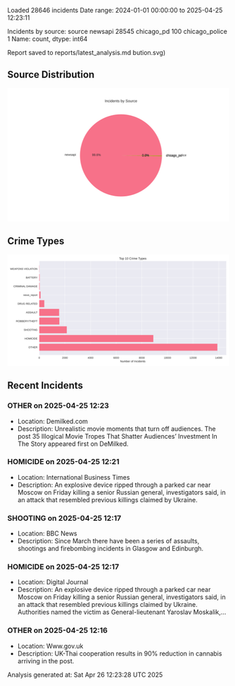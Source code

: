 
Loaded 28646 incidents
Date range: 2024-01-01 00:00:00 to 2025-04-25 12:23:11

Incidents by source:
source
newsapi           28545
chicago_pd          100
chicago_police        1
Name: count, dtype: int64

Report saved to reports/latest_analysis.md
bution.svg)

## Source Distribution
![Source Distribution](images/source_distribution.svg)

## Crime Types
![Crime Types](images/crime_types.svg)

## Recent Incidents

### OTHER on 2025-04-25 12:23
- Location: Demilked.com
- Description: Unrealistic movie moments that turn off audiences.
The post 35 Illogical Movie Tropes That Shatter Audiences’ Investment In The Story appeared first on DeMilked.


### HOMICIDE on 2025-04-25 12:21
- Location: International Business Times
- Description: An explosive device ripped through a parked car near Moscow on Friday killing a senior Russian general, investigators said, in an attack that resembled previous killings claimed by Ukraine.


### SHOOTING on 2025-04-25 12:17
- Location: BBC News
- Description: Since March there have been a series of assaults, shootings and firebombing incidents in Glasgow and Edinburgh.


### HOMICIDE on 2025-04-25 12:17
- Location: Digital Journal
- Description: An explosive device ripped through a parked car near Moscow on Friday killing a senior Russian general, investigators said, in an attack that resembled previous killings claimed by Ukraine. Authorities named the victim as General-lieutenant Yaroslav Moskalik,…


### OTHER on 2025-04-25 12:16
- Location: Www.gov.uk
- Description: UK-Thai cooperation results in 90% reduction in cannabis arriving in the post.

Analysis generated at: Sat Apr 26 12:23:28 UTC 2025
